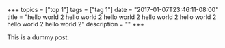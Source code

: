 +++
topics = ["top 1"]
tags = ["tag 1"]
date = "2017-01-07T23:46:11-08:00"
title = "hello world 2 hello world 2 hello world 2 hello world 2 hello world 2 hello world 2 hello world 2"
description = ""
+++

This is a dummy post.
